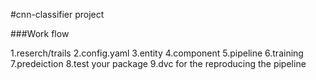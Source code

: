 #cnn-classifier project


###Work flow

1.reserch/trails
2.config.yaml
3.entity
4.component
5.pipeline
6.training
7.predeiction
8.test your package
9.dvc for the reproducing the pipeline
